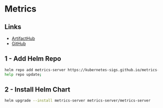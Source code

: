 # Metrics

## Links

- [ArtifactHub](https://artifacthub.io/packages/helm/metrics-server/metrics-server)
- [GitHub](https://github.com/kubernetes-sigs/metrics-server)

## 1 - Add Helm Repo

```bash
helm repo add metrics-server https://kubernetes-sigs.github.io/metrics-server/;
help repo update;
```

## 2 - Install Helm Chart

```bash
helm upgrade --install metrics-server metrics-server/metrics-server
```
